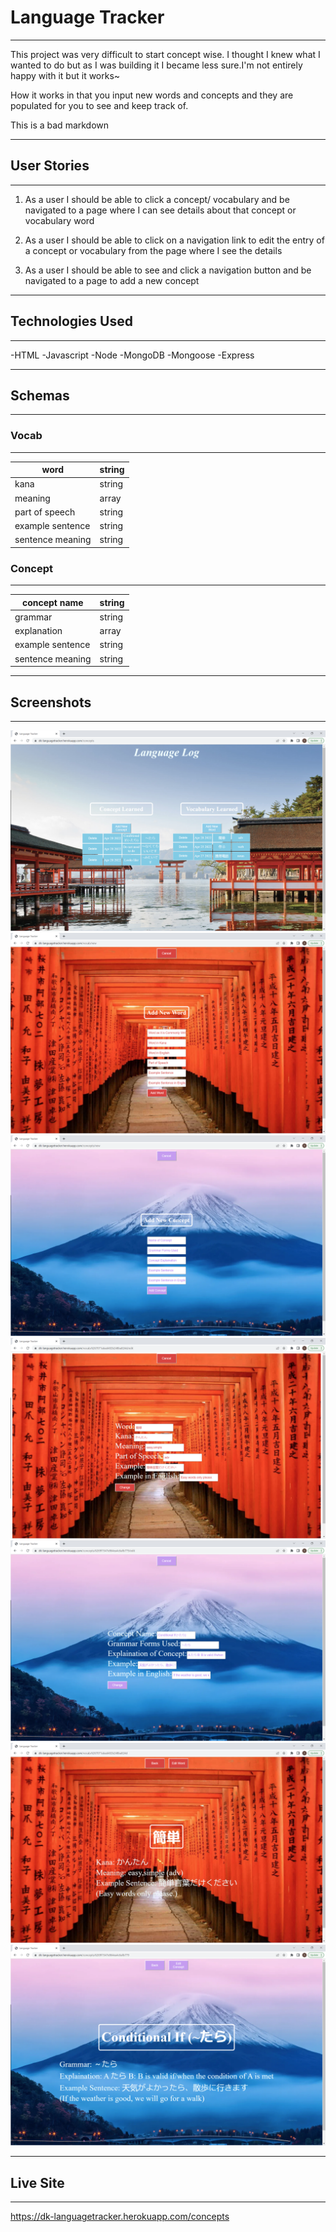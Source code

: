 # Language Tracker

---

<p>This project was very difficult to start concept wise. I thought I knew what I wanted to do but as I was building it I became less sure.I'm not entirely happy with it but it works~</p>

<p>How it works in that you input new words and concepts and they are populated for you to see and keep track of.</p>

<p>This is a bad markdown</p>

---

## User Stories

---

1. As a user I should be able to click a concept/ vocabulary and be navigated  to a page where I can see details about that concept or vocabulary word

2. As a user I should be able to click on a navigation link to edit the entry of a concept or vocabulary from the page where I see the details

3. As a user I should be able to see and click a navigation button and be navigated to a page to add a new concept

---

## Technologies Used

---

-HTML
-Javascript
-Node
-MongoDB
-Mongoose
-Express

---

## Schemas

---

### Vocab

---

| word             | string |
|------------------|--------|
| kana             | string |
| meaning          | array  |
| part of speech   | string |
| example sentence | string |
| sentence meaning | string |


### Concept

---

| concept name     | string |
|------------------|--------|
| grammar          | string |
| explanation      | array  |
| example sentence | string |
| sentence meaning | string |

---

## Screenshots

---

![index](./static/images/screenshots/Screenshot%202022-04-27%20214656.png)
![new](./static/images/screenshots/Screenshot%202022-04-27%20214717.png)
![new](./static/images/screenshots/Screenshot%202022-04-27%20214738.png)
![edit](./static/images/screenshots/Screenshot%202022-04-27%20214818.png)
![edit](./static/images/screenshots/Screenshot%202022-04-27%20214848.png)
![show](./static/images/screenshots/Screenshot%202022-04-27%20214802.png)
![show](./static/images/screenshots/Screenshot%202022-04-27%20214832.png)

---

## Live Site

---

<https://dk-languagetracker.herokuapp.com/concepts>